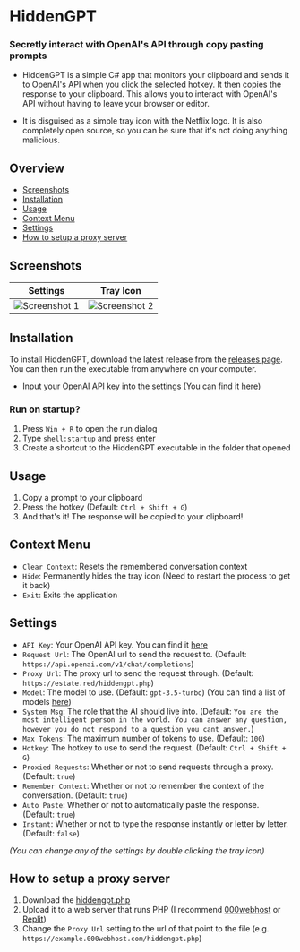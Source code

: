 # HiddenGPT
 
### Secretly interact with OpenAI's API through copy pasting prompts

*  HiddenGPT is a simple C# app that monitors your clipboard and sends it to OpenAI's API when you click the selected hotkey. It then copies the response to your clipboard. This allows you to interact with OpenAI's API without having to leave your browser or editor.

* It is disguised as a simple tray icon with the Netflix logo. It is also completely open source, so you can be sure that it's not doing anything malicious.

## Overview
* [Screenshots](#screenshots)
* [Installation](#installation)
* [Usage](#usage)
* [Context Menu](#context-menu)
* [Settings](#settings)
* [How to setup a proxy server](#how-to-setup-a-proxy-server)

## Screenshots
|Settings|Tray Icon|
|---|---|
| ![Screenshot 1](https://media.discordapp.net/attachments/1081091376101457992/1114952733682847834/FRJ1wBu.png) | ![Screenshot 2](https://media.discordapp.net/attachments/1081091376101457992/1114952831363977246/VuBkSoP.png) |

## Installation
To install HiddenGPT, download the latest release from the [releases page](https://github.com/Zebratic/HiddenGPT/releases). You can then run the executable from anywhere on your computer.

* Input your OpenAI API key into the settings (You can find it [here](https://platform.openai.com/account/api-keys))

### Run on startup?
1. Press `Win + R` to open the run dialog
2. Type `shell:startup` and press enter
3. Create a shortcut to the HiddenGPT executable in the folder that opened

## Usage
1. Copy a prompt to your clipboard
2. Press the hotkey (Default: `Ctrl + Shift + G`)
3. And that's it! The response will be copied to your clipboard!

## Context Menu
* `Clear Context`: Resets the remembered conversation context
* `Hide`: Permanently hides the tray icon (Need to restart the process to get it back)
* `Exit`: Exits the application

## Settings
* `API Key`: Your OpenAI API key. You can find it [here](https://platform.openai.com/account/api-keys)
* `Request Url`: The OpenAI url to send the request to. (Default: `https://api.openai.com/v1/chat/completions`)
* `Proxy Url`: The proxy url to send the request through. (Default: `https://estate.red/hiddengpt.php`)
* `Model`: The model to use. (Default: `gpt-3.5-turbo`) (You can find a list of models [here](https://platform.openai.com/docs/models))
* `System Msg`: The role that the AI should live into. (Default: `You are the most intelligent person in the world. You can answer any question, however you do not respond to a question you cant answer.`)
* `Max Tokens`: The maximum number of tokens to use. (Default: `100`)
* `Hotkey`: The hotkey to use to send the request. (Default: `Ctrl + Shift + G`)
* `Proxied Requests`: Whether or not to send requests through a proxy. (Default: `true`)
* `Remember Context`: Whether or not to remember the context of the conversation. (Default: `true`)
* `Auto Paste`: Whether or not to automatically paste the response. (Default: `true`)
* `Instant`: Whether or not to type the response instantly or letter by letter. (Default: `false`)

_(You can change any of the settings by double clicking the tray icon)_

## How to setup a proxy server
1. Download the [hiddengpt.php](https://github.com/Zebratic/HiddenGPT/blob/main/hiddengpt.php)
2. Upload it to a web server that runs PHP (I recommend [000webhost](https://www.000webhost.com/) or [Replit](https://replit.com/))
3. Change the `Proxy Url` setting to the url of that point to the file (e.g. `https://example.000webhost.com/hiddengpt.php`)